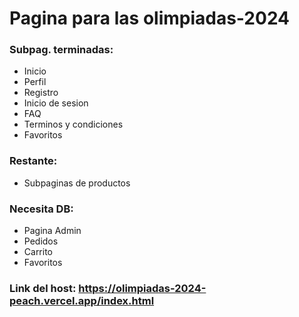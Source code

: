 # Pagina para las olimpiadas-2024

### Subpag. terminadas:
- Inicio
- Perfil
- Registro
- Inicio de sesion
- FAQ
- Terminos y condiciones
- Favoritos

### Restante:
- Subpaginas de productos
### Necesita DB:
- Pagina Admin
- Pedidos
- Carrito
- Favoritos
### Link del host: https://olimpiadas-2024-peach.vercel.app/index.html
